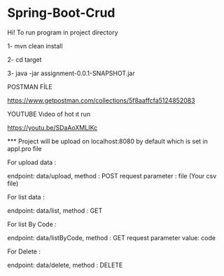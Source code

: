 # Spring-Boot-Crud


Hi!
To run program in project directory

1- mvn clean install

2- cd target

3- java -jar assignment-0.0.1-SNAPSHOT.jar    



POSTMAN FİLE

https://www.getpostman.com/collections/5f8aaffcfa5124852083


YOUTUBE Vıdeo of hot ıt run

https://youtu.be/SDaAoXMLIKc


*** Project will be upload on localhost:8080 by default which is set in appl.pro file

For upload data :

endpoint: data/upload,
method : POST
request parameter : file (Your csv file)


For list data :

endpoint: data/list,
method : GET


For list By Code :

endpoint: data/listByCode,
method : GET
request parameter  value: code


For Delete :

endpoint: data/delete,
method : DELETE


